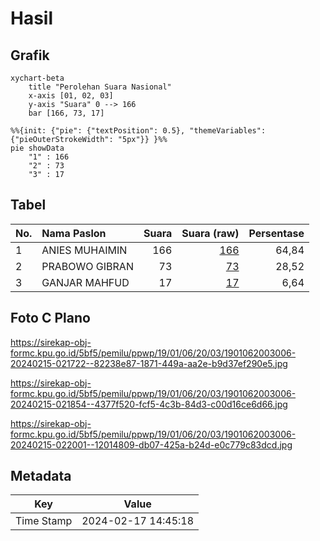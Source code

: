 # Hasil

## Grafik

```mermaid
xychart-beta
    title "Perolehan Suara Nasional"
    x-axis [01, 02, 03]
    y-axis "Suara" 0 --> 166
    bar [166, 73, 17]
```

```mermaid
%%{init: {"pie": {"textPosition": 0.5}, "themeVariables": {"pieOuterStrokeWidth": "5px"}} }%%
pie showData
    "1" : 166
    "2" : 73
    "3" : 17
```

## Tabel

| No. | Nama Paslon    | Suara | Suara (raw) | Persentase |
|:--- |:-------------- | -----:| -----------:| ----------:|
| 1   | ANIES MUHAIMIN | 166   | [166][p-1]  | 64,84      |
| 2   | PRABOWO GIBRAN | 73    | [73][p-2]   | 28,52      |
| 3   | GANJAR MAHFUD  | 17    | [17][p-3]   | 6,64       |


[p-1]: https://github.com/gigit-pemilu/pemilu-2024/blob/main/pilpres/hitung-suara/sub/19-kepulauan-bangka-belitung/sub/01-bangka/sub/06-bakam/sub/2003-dalil/sub/006-tps/sub/paslon-1.txt
[p-2]: https://github.com/gigit-pemilu/pemilu-2024/blob/main/pilpres/hitung-suara/sub/19-kepulauan-bangka-belitung/sub/01-bangka/sub/06-bakam/sub/2003-dalil/sub/006-tps/sub/paslon-2.txt
[p-3]: https://github.com/gigit-pemilu/pemilu-2024/blob/main/pilpres/hitung-suara/sub/19-kepulauan-bangka-belitung/sub/01-bangka/sub/06-bakam/sub/2003-dalil/sub/006-tps/sub/paslon-3.txt

## Foto C Plano

https://sirekap-obj-formc.kpu.go.id/5bf5/pemilu/ppwp/19/01/06/20/03/1901062003006-20240215-021722--82238e87-1871-449a-aa2e-b9d37ef290e5.jpg

https://sirekap-obj-formc.kpu.go.id/5bf5/pemilu/ppwp/19/01/06/20/03/1901062003006-20240215-021854--4377f520-fcf5-4c3b-84d3-c00d16ce6d66.jpg

https://sirekap-obj-formc.kpu.go.id/5bf5/pemilu/ppwp/19/01/06/20/03/1901062003006-20240215-022001--12014809-db07-425a-b24d-e0c779c83dcd.jpg


## Metadata

| Key        | Value               |
| ---------- | ------------------- |
| Time Stamp | 2024-02-17 14:45:18 |




